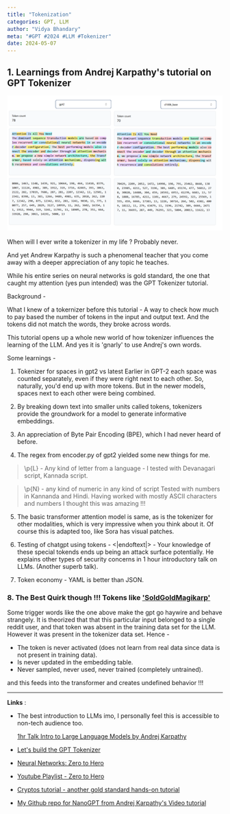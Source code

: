 ```yaml
---
title: "Tokenization"
categories: GPT, LLM
author: "Vidya Bhandary"
meta: "#GPT #2024 #LLM #Tokenizer"
date: 2024-05-07
---
```


## 1. Learnings from Andrej Karpathy's tutorial on GPT Tokenizer

![](https://raw.githubusercontent.com/vidyabhandary/blog/868ad1cc2b3d9e91009253c7fe99fe4055708772/images/Tokenization.png)

When will I ever write a tokenizer in my life ? Probably never.

And yet Andrew Karpathy is such a phenomenal teacher that you come away with a deeper appreciation of any topic he teaches.

While his entire series on neural networks is gold standard, the one that caught my attention (yes pun intended) was the GPT Tokenizer tutorial.

Background -

What I knew of a tokernizer before this tutorial - A way to check how much to pay based the number of tokens in the input and output text. And the tokens did not match the words, they broke across words.

This tutorial opens up a whole new world of how tokenizer influences the learning of the LLM. And yes it is 'gnarly' to use Andrej's own words.

Some learnings -

1. Tokenizer for spaces in gpt2 vs latest
   Earlier in GPT-2 each space was counted separately, even if they were right next to each other. So, naturally, you'd end up with more tokens. But in the newer models, spaces next to each other were being combined.

2. By breaking down text into smaller units called tokens, tokenizers provide the groundwork for a model to generate informative embeddings.
3. An appreciation of Byte Pair Encoding (BPE), which I had never heard of before.
4. The regex from encoder.py of gpt2 yielded some new things for me.

> \p{L} - Any kind of letter from a language - I tested with Devanagari script, Kannada script.

> \p{N} - any kind of numeric in any kind of script Tested with numbers in Kannanda and Hindi.
> Having worked with mostly ASCII characters and numbers I thought this was amazing !!!

5. The basic transformer attention model is same, as is the tokenizer for other modalities, which is very impressive when you think about it. Of course this is adapted too, like Sora has visual patches.

6. Testing of chatgpt using tokens - &lt;\|endoftext\|&gt; - Your knowledge of these special tokends ends up being an attack surface potentially. He explains other types of security concerns in 1 hour introductory talk on LLMs. (Another superb talk).

7. Token economy - YAML is better than JSON.

### 8. The Best Quirk though !!! Tokens like ['SoldGoldMagikarp'](https://www.lesswrong.com/posts/aPeJE8bSo6rAFoLqg/solidgoldmagikarp-plus-prompt-generation)

Some trigger words like the one above make the gpt go haywire and behave strangely.
It is theorized that that this particular input belonged to a single reddit user, and that token was absent in the training data set for the LLM. However it was present in the tokenizer data set.
Hence -

- The token is never activated (does not learn from real data since data is not present in training data).
- Is never updated in the embedding table.
- Never sampled, never used, never trained (completely untrained).

and this feeds into the transformer and creates undefined behavior !!!

---

**Links** :

- The best introduction to LLMs imo, I personally feel this is accessible to non-tech audience too.

  [1hr Talk Intro to Large Language Models by Andrej Karpathy](https://www.youtube.com/watch?v=zjkBMFhNj_g)

- [Let's build the GPT Tokenizer](https://www.youtube.com/watch?v=zduSFxRajkE)
- [Neural Networks: Zero to Hero](https://karpathy.ai/zero-to-hero.html)
- [Youtube Playlist - Zero to Hero](https://www.youtube.com/playlist?list=PLAqhIrjkxbuWI23v9cThsA9GvCAUhRvKZ)
- [Cryptos tutorial - another gold standard hands-on tutorial](https://karpathy.github.io/2021/06/21/blockchain/)
- [My Github repo for NanoGPT from Andrej Karpathy's Video tutorial](https://github.com/vidyabhandary/nanogpt)
